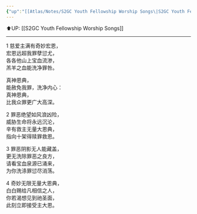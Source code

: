 ```yaml
---
{"up":"[[Atlas/Notes/S2GC Youth Fellowship Worship Songs\|S2GC Youth Fellowship Worship Songs]]","dg-publish":true,"permalink":"/atlas/notes/yf-hymn-song-156/","dgPassFrontmatter":true}
---
```


⬆️UP: [[S2GC Youth Fellowship Worship Songs]]

---
1 慈爱主满有奇妙宏恩，  
宏恩远超我罪孽愆尤，  
各各他山上宝血流渗，  
羔羊之血能洗净罪咎。  

真神恩典，  
能赦免我罪，洗净内心：  
真神恩典，  
比我众罪更广大高深。  

2 罪恶绝望如风浪凶险，  
威胁生命将永远沉沦，  
辛有救主无量大恩典，  
指向十架得赎罪救恩。  

3 罪恶阴影无人能藏盖，  
更无洗除罪恶之良方，  
请看宝血泉源已涌来，  
为你洗涤罪愆尽消荡。  

4 奇妙无限无量大恩典，  
白白赐给凡相信之人，  
你若渴想见到祂圣面，  
此刻立即接受主大恩。
